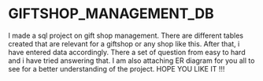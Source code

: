 # GIFTSHOP_MANAGEMENT_DB
I made a sql project on gift shop management. There are different tables created that are relevant for a giftshop or any shop like this. After that, i have entered data accordingly. There a set of question from easy to hard and i have tried answering that. I am also attaching ER diagram for you all to see for a better understanding of the project.
HOPE YOU LIKE IT !!!
